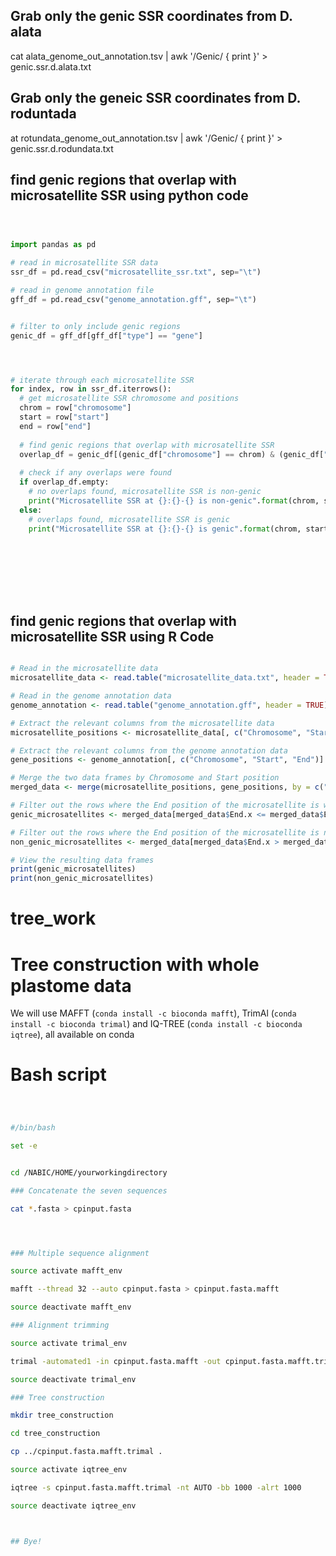 ## Grab only the genic SSR coordinates from D. alata

cat alata_genome_out_annotation.tsv | awk '/Genic/ { print }' > genic.ssr.d.alata.txt


## Grab only the geneic SSR coordinates from D. roduntada

at rotundata_genome_out_annotation.tsv | awk '/Genic/ { print }' > genic.ssr.d.rodundata.txt




## find genic regions that overlap with microsatellite SSR using python code


```python



import pandas as pd

# read in microsatellite SSR data
ssr_df = pd.read_csv("microsatellite_ssr.txt", sep="\t")

# read in genome annotation file
gff_df = pd.read_csv("genome_annotation.gff", sep="\t")


# filter to only include genic regions
genic_df = gff_df[gff_df["type"] == "gene"]




# iterate through each microsatellite SSR
for index, row in ssr_df.iterrows():
  # get microsatellite SSR chromosome and positions
  chrom = row["chromosome"]
  start = row["start"]
  end = row["end"]
  
  # find genic regions that overlap with microsatellite SSR
  overlap_df = genic_df[(genic_df["chromosome"] == chrom) & (genic_df["start"] <= end) & (genic_df["end"] >= start)]
  
  # check if any overlaps were found
  if overlap_df.empty:
    # no overlaps found, microsatellite SSR is non-genic
    print("Microsatellite SSR at {}:{}-{} is non-genic".format(chrom, start, end))
  else:
    # overlaps found, microsatellite SSR is genic
    print("Microsatellite SSR at {}:{}-{} is genic".format(chrom, start, end))









```


 ## find genic regions that overlap with microsatellite SSR using R Code
 
 
 ```r
 
# Read in the microsatellite data
microsatellite_data <- read.table("microsatellite_data.txt", header = TRUE)

# Read in the genome annotation data
genome_annotation <- read.table("genome_annotation.gff", header = TRUE)

# Extract the relevant columns from the microsatellite data
microsatellite_positions <- microsatellite_data[, c("Chromosome", "Start", "End")]

# Extract the relevant columns from the genome annotation data
gene_positions <- genome_annotation[, c("Chromosome", "Start", "End")]

# Merge the two data frames by Chromosome and Start position
merged_data <- merge(microsatellite_positions, gene_positions, by = c("Chromosome", "Start"))

# Filter out the rows where the End position of the microsatellite is within the gene region
genic_microsatellites <- merged_data[merged_data$End.x <= merged_data$End.y, ]

# Filter out the rows where the End position of the microsatellite is not within the gene region
non_genic_microsatellites <- merged_data[merged_data$End.x > merged_data$End.y, ]

# View the resulting data frames
print(genic_microsatellites)
print(non_genic_microsatellites)

```








# tree_work

# Tree construction with whole plastome data

We will use MAFFT (`conda install -c bioconda mafft`), TrimAl (`conda install -c bioconda trimal`) and IQ-TREE (`conda install -c bioconda iqtree`), all available on conda


# Bash script

```bash



#/bin/bash

set -e


cd /NABIC/HOME/yourworkingdirectory

### Concatenate the seven sequences

cat *.fasta > cpinput.fasta




### Multiple sequence alignment

source activate mafft_env

mafft --thread 32 --auto cpinput.fasta > cpinput.fasta.mafft

source deactivate mafft_env

### Alignment trimming

source activate trimal_env

trimal -automated1 -in cpinput.fasta.mafft -out cpinput.fasta.mafft.trimal

source deactivate trimal_env

### Tree construction

mkdir tree_construction

cd tree_construction

cp ../cpinput.fasta.mafft.trimal .

source activate iqtree_env

iqtree -s cpinput.fasta.mafft.trimal -nt AUTO -bb 1000 -alrt 1000 

source deactivate iqtree_env



## Bye!



```
